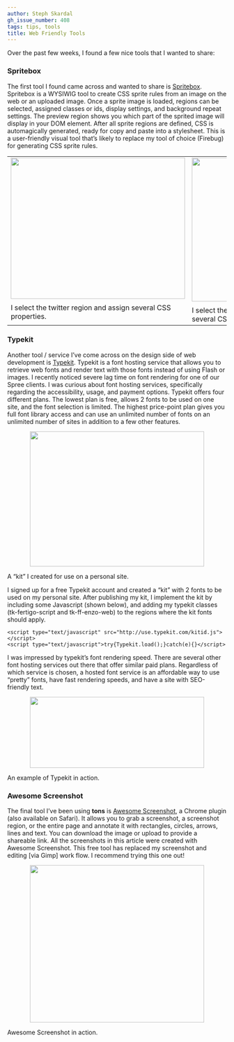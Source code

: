 ```yaml
---
author: Steph Skardal
gh_issue_number: 408
tags: tips, tools
title: Web Friendly Tools
---
```


Over the past few weeks, I found a few nice tools that I wanted to share:

### Spritebox

The first tool I found came across and wanted to share is [Spritebox](https://web.archive.org/web/20110126152636/http://www.spritebox.net/). Spritebox is a WYSIWIG tool to create CSS sprite rules from an image on the web or an uploaded image. Once a sprite image is loaded, regions can be selected, assigned classes or ids, display settings, and background repeat settings. The preview region shows you which part of the sprited image will display in your DOM element. After all sprite regions are defined, CSS is automagically generated, ready for copy and paste into a stylesheet. This is a user-friendly visual tool that’s likely to replace my tool of choice (Firebug) for generating CSS sprite rules.

<table width="100%">
<tbody><tr>
<td valign="top">
<a href="/blog/2011/02/07/web-friendly-tools/image-0-big.png" onblur="try {parent.deselectBloggerImageGracefully();} catch(e) {}"><img alt="" border="0" id="BLOGGER_PHOTO_ID_5571075103783708706" src="/blog/2011/02/07/web-friendly-tools/image-0.png" style="display:block; margin:0px auto 10px; text-align:center;cursor:pointer; cursor:hand;width: 400px; height: 324px;"/></a>
I select the twitter region and assign several CSS properties.
</td>
<td valign="top">
<a href="/blog/2011/02/07/web-friendly-tools/image-1-big.png" onblur="try {parent.deselectBloggerImageGracefully();} catch(e) {}"><img alt="" border="0" id="BLOGGER_PHOTO_ID_5571075104896395570" src="/blog/2011/02/07/web-friendly-tools/image-1.png" style="display:block; margin:0px auto 10px; text-align:center;cursor:pointer; cursor:hand;width: 400px; height: 330px;"/></a>
I select the header background region and assign several CSS properties.
</td>
</tr>
</tbody></table>

### Typekit

Another tool / service I’ve come across on the design side of web development is [Typekit](https://typekit.com/). Typekit is a font hosting service that allows you to retrieve web fonts and render text with those fonts instead of using Flash or images. I recently noticed severe lag time on font rendering for one of our Spree clients. I was curious about font hosting services, specifically regarding the accessibility, usage, and payment options. Typekit offers four different plans. The lowest plan is free, allows 2 fonts to be used on one site, and the font selection is limited. The highest price-point plan gives you full font library access and can use an unlimited number of fonts on an unlimited number of sites in addition to a few other features.

<a href="/blog/2011/02/07/web-friendly-tools/image-2-big.png" onblur="try {parent.deselectBloggerImageGracefully();} catch(e) {}"><img alt="" border="0" id="BLOGGER_PHOTO_ID_5571075122847433106" src="/blog/2011/02/07/web-friendly-tools/image-2.png" style="display:block; margin:0px auto 10px; text-align:center;cursor:pointer; cursor:hand;width: 400px; height: 310px;"/></a>

A “kit” I created for use on a personal site.

I signed up for a free Typekit account and created a “kit” with 2 fonts to be used on my personal site. After publishing my kit, I implement the kit by including some Javascript (shown below), and adding my typekit classes (tk-fertigo-script and tk-ff-enzo-web) to the regions where the kit fonts should apply.

```nohighlight
<script type="text/javascript" src="http://use.typekit.com/kitid.js"></script>
<script type="text/javascript">try{Typekit.load();}catch(e){}</script>
```

I was impressed by typekit’s font rendering speed. There are several other font hosting services out there that offer similar paid plans. Regardless of which service is chosen, a hosted font service is an affordable way to use “pretty” fonts, have fast rendering speeds, and have a site with SEO-friendly text.

<a href="/blog/2011/02/07/web-friendly-tools/image-3-big.png" onblur="try {parent.deselectBloggerImageGracefully();} catch(e) {}"><img alt="" border="0" id="BLOGGER_PHOTO_ID_5571075112301676898" src="/blog/2011/02/07/web-friendly-tools/image-3.png" style="display:block; margin:0px auto 10px; text-align:center;cursor:pointer; cursor:hand;width: 400px; height: 163px;"/></a>

An example of Typekit in action.

### Awesome Screenshot

The final tool I’ve been using **tons** is [Awesome Screenshot](https://www.awesomescreenshot.com/), a Chrome plugin (also available on Safari). It allows you to grab a screenshot, a screenshot region, or the entire page and annotate it with rectangles, circles, arrows, lines and text. You can download the image or upload to provide a shareable link. All the screenshots in this article were created with Awesome Screenshot. This free tool has replaced my screenshot and editing [via Gimp] work flow. I recommend trying this one out!

<a href="/blog/2011/02/07/web-friendly-tools/image-4-big.png" onblur="try {parent.deselectBloggerImageGracefully();} catch(e) {}"><img alt="" border="0" id="BLOGGER_PHOTO_ID_5571075129152738770" src="/blog/2011/02/07/web-friendly-tools/image-4.png" style="display:block; margin:0px auto 10px; text-align:center;cursor:pointer; cursor:hand;width: 400px; height: 361px;"/></a>

Awesome Screenshot in action.
